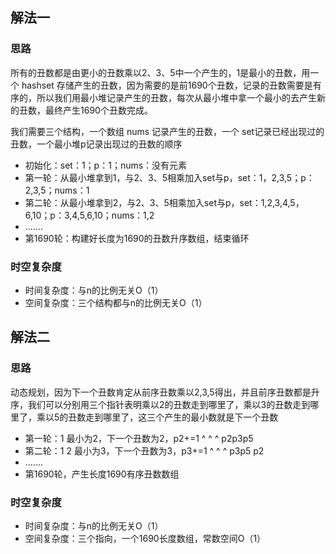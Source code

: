 ## 解法一
### 思路
所有的丑数都是由更小的丑数乘以2、3、5中一个产生的，1是最小的丑数，用一个 hashset 存储产生的丑数，因为需要的是前1690个丑数，记录的丑数需要是有序的，所以我们用最小堆记录产生的丑数，每次从最小堆中拿一个最小的去产生新的丑数，最终产生1690个丑数完成。

我们需要三个结构，一个数组 nums 记录产生的丑数，一个 set记录已经出现过的丑数，一个最小堆p记录出现过的丑数的顺序

- 初始化：set：1；p：1；nums：没有元素
- 第一轮：从最小堆拿到1，与2、3、5相乘加入set与p，set：1，2,3,5；p：2,3,5；nums：1
- 第二轮：从最小堆拿到2，与2、3、5相乘加入set与p，set：1,2,3,4,5，6,10；p：3,4,5,6,10；nums：1,2
- .......
- 第1690轮：构建好长度为1690的丑数升序数组，结束循环

### 时空复杂度
- 时间复杂度：与n的比例无关O（1）
- 空间复杂度：三个结构都与n的比例无关O（1）
## 解法二
### 思路
动态规划，因为下一个丑数肯定从前序丑数乘以2,3,5得出，并且前序丑数都是升序，我们可以分别用三个指针表明乘以2的丑数走到哪里了，乘以3的丑数走到哪里了，乘以5的丑数走到哪里了，这三个产生的最小数就是下一个丑数
- 第一轮：1                      最小为2，下一个丑数为2，p2+=1
                 ^ ^ ^
                p2p3p5
- 第二轮：1           2           最小为3，下一个丑数为3，p3+=1
                 ^ ^         ^
                p3p5     p2
- .......
- 第1690轮，产生长度1690有序丑数数组      
### 时空复杂度
- 时间复杂度：与n的比例无关O（1）
- 空间复杂度：三个指向，一个1690长度数组，常数空间O（1）




